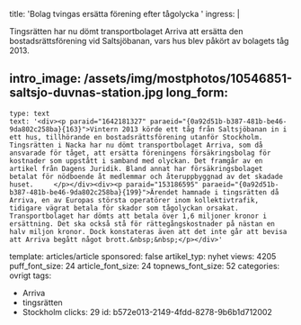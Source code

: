 title: 'Bolag tvingas ersätta förening efter tågolycka '
ingress: |
  <p><span class="TextRun SCXW90880617"><span class="NormalTextRun SCXW90880617">Tingsrätten har nu dömt transportbolaget </span><span class="TextRun SCXW90880617"><span class="SpellingError SCXW90880617">Arriva</span></span><span class="TextRun SCXW90880617"><span class="NormalTextRun SCXW90880617"> att ersätta den bostadsrättsförening vid Saltsjöbanan, vars hus blev påkört av bolagets tåg 2013.</span></span> </span>
  </p>
  
intro_image: /assets/img/mostphotos/10546851-saltsjo-duvnas-station.jpg
long_form:
  -
    type: text
    text: '<div><p paraid="1642181327" paraeid="{0a92d51b-b387-481b-be46-9da802c258ba}{163}">Vintern 2013 körde ett tåg från Saltsjöbanan in i ett hus, tillhörande en bostadsrättsförening utanför Stockholm. Tingsrätten i Nacka har nu dömt transportbolaget Arriva, som då ansvarade för tåget, att ersätta föreningens försäkringsbolag för kostnader som uppstått i samband med olyckan. Det framgår av en artikel från Dagens Juridik. Bland annat har försäkringsbolaget betalat för nödboende åt medlemmar och återuppbyggnad av det skadade huset.     </p></div><div><p paraid="153186595" paraeid="{0a92d51b-b387-481b-be46-9da802c258ba}{199}">Ärendet hamnade i tingsrätten då Arriva, en av Europas största operatörer inom kollektivtrafik, tidigare vägrat betala för skador som tågolyckan orsakat. Transportbolaget har dömts att betala över 1,6 miljoner kronor i ersättning. Det ska också stå för rättegångskostnader på nästan en halv miljon kronor. Dock konstateras även att det inte går att bevisa att Arriva begått något brott.&nbsp;&nbsp;</p></div>'
template: articles/article
sponsored: false
artikel_typ: nyhet
views: 4205
puff_font_size: 24
article_font_size: 24
topnews_font_size: 52
categories: ovrigt
tags:
  - Arriva
  - tingsrätten
  - Stockholm
clicks: 29
id: b572e013-2149-4fdd-8278-9b6b1d712002
